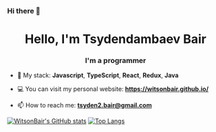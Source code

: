 ### Hi there 👋

<h1 align="center">Hello, I'm Tsydendambaev Bair</h1>
<h3 align="center">I'm a programmer</h3>

- 🌱 My stack: **Javascript**, **TypeScript**, **React**, **Redux**, **Java**
  
- 💻 You can visit my personal website: **https://witsonbair.github.io/**

- 📫 How to reach me: **tsyden2.bair@gmail.com**

[![WitsonBair's GitHub stats](https://github-readme-stats.vercel.app/api?username=WitsonBair&show_icons=true&theme=tokyonight)](https://github.com/WitsonBair/github-readme-stats)
[![Top Langs](https://github-readme-stats.vercel.app/api/top-langs/?username=WitsonBair&layout=compact&theme=tokyonight)](https://github.com/WitsonBair/github-readme-stats)

<!--
**WitsonBair/WitsonBair** is a ✨ _special_ ✨ repository because its `README.md` (this file) appears on your GitHub profile.

Here are some ideas to get you started:

- 🔭 I’m currently working on ...
- 🌱 I’m currently learning ...
- 👯 I’m looking to collaborate on ...
- 🤔 I’m looking for help with ...
- 💬 Ask me about ...
- 📫 How to reach me: ...
- 😄 Pronouns: ...
- ⚡ Fun fact: ...
-->
